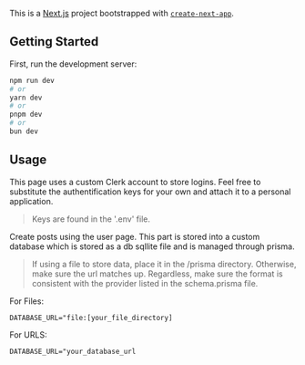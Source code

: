 This is a [Next.js](https://nextjs.org/) project bootstrapped with [`create-next-app`](https://github.com/vercel/next.js/tree/canary/packages/create-next-app).

## Getting Started

First, run the development server:

```bash
npm run dev
# or
yarn dev
# or
pnpm dev
# or
bun dev
```

## Usage

This page uses a custom Clerk account to store logins. Feel free to substitute the authentification keys for your own and attach it to a personal application.
> Keys are found in the '.env' file.

Create posts using the user page. This part is stored into a custom database which is stored as a db sqllite file and is managed through prisma.
> If using a file to store data, place it in the /prisma directory. Otherwise, make sure the url matches up. Regardless, make sure the format is consistent with the provider listed in the schema.prisma file.

For Files:

`DATABASE_URL="file:[your_file_directory]`

For URLS:

`DATABASE_URL="your_database_url`
